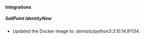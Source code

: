 
#### Integrations

##### SailPoint IdentityNow

- Updated the Docker image to: *demisto/python3:3.10.14.91134*.
